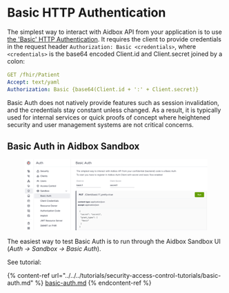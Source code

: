 # Basic HTTP Authentication

The simplest way to interact with Aidbox API from your application is to use [the 'Basic' HTTP Authentication](https://datatracker.ietf.org/doc/html/rfc7617). It requires the client to provide credentials in the request header `Authorization: Basic <credentials>`, where `<credentials>` is the base64 encoded Client.id and Client.secret joined by a colon:

```yaml
GET /fhir/Patient
Accept: text/yaml
Authorization: Basic {base64(Client.id + ':' + Client.secret)}
```

Basic Auth does not natively provide features such as session invalidation, and the credentials stay constant unless changed. As a result, it is typically used for internal services or quick proofs of concept where heightened security and user management systems are not critical concerns.

## Basic Auth in Aidbox Sandbox

<figure><img src="../../../../.gitbook/assets/342f46c8-fda4-4ab6-820c-7a02e1eabbd9.png" alt=""><figcaption></figcaption></figure>

The easiest way to test Basic Auth is to run through the Aidbox Sandbox UI (_Auth -> Sandbox -> Basic Auth_).



See tutorial:

{% content-ref url="../../../tutorials/security-access-control-tutorials/basic-auth.md" %}
[basic-auth.md](../../../tutorials/security-access-control-tutorials/basic-auth.md)
{% endcontent-ref %}
